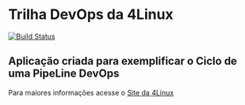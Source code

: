 # Trilha DevOps da 4Linux

<!-- Altere a Flag abaixo com sua URL do Travis -->
[![Build Status](https://travis-ci.org/veugenia0306/DevOpsLab-HelloWorld.svg?branch=master)](https://travis-ci.org/veugenia0306/DevOpsLab-HelloWorld)

## Aplicação criada para exemplificar o Ciclo de uma PipeLine DevOps


Para maiores informações acesse o [Site da 4Linux](https://www.4linux.com.br/cursos/devops)
